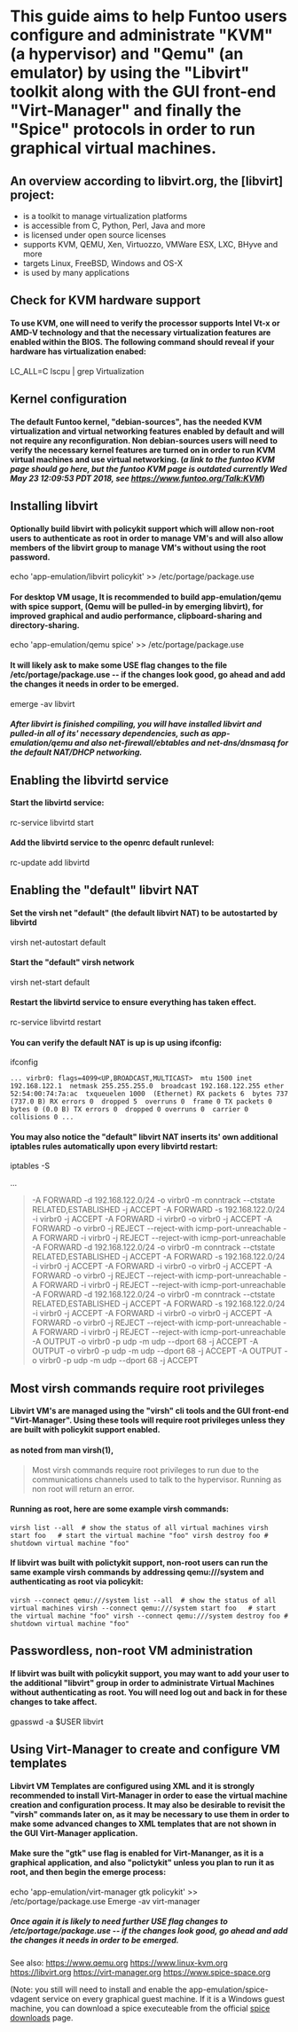 # This guide aims to help Funtoo users configure and administrate "KVM" (a hypervisor) and "Qemu" (an emulator) by using the "Libvirt" toolkit along with the GUI front-end "Virt-Manager" and finally the "Spice" protocols in order to run graphical virtual machines.

## An overview according to libvirt.org, the [libvirt] project:

* is a toolkit to manage virtualization platforms
* is accessible from C, Python, Perl, Java and more
* is licensed under open source licenses
* supports KVM, QEMU, Xen, Virtuozzo, VMWare ESX, LXC, BHyve and more
* targets Linux, FreeBSD, Windows and OS-X
* is used by many applications

## Check for KVM hardware support
#### To use KVM, one will need to verify the processor supports Intel Vt-x or AMD-V technology and that the necessary virtualization features are enabled within the BIOS. The following command should reveal if your hardware has virtualization enabed:

LC_ALL=C lscpu | grep Virtualization

## Kernel configuration
#### The default Funtoo kernel, "debian-sources", has the needed KVM virtualization and virtual networking features enabled by default and will not require any reconfiguration. Non debian-sources users will need to verify the necessary kernel features are turned on in order to run KVM virtual machines and use virtual networking. (*a link to the funtoo KVM page should go here, but the funtoo KVM page is outdated currently Wed May 23 12:09:53 PDT 2018, see https://www.funtoo.org/Talk:KVM*)

## Installing libvirt
#### Optionally build libvirt with policykit support which will allow non-root users to authenticate as root in order to manage VM's and will also allow members of the libvirt group to manage VM's without using the root password.
echo 'app-emulation/libvirt policykit' >> /etc/portage/package.use

#### For desktop VM usage, It is recommended to build app-emulation/qemu with spice support, (Qemu will be pulled-in by emerging libvirt), for improved graphical and audio performance, clipboard-sharing and directory-sharing.
echo 'app-emulation/qemu spice' >> /etc/portage/package.use

#### It will likely ask to make some USE flag changes to the file /etc/portage/package.use -- if the changes look good, go ahead and add the changes it needs in order to be emerged.
emerge -av libvirt
##### After libvirt is finished compiling, you will have installed libvirt and pulled-in all of its' necessary dependencies, such as app-emulation/qemu and also net-firewall/ebtables and net-dns/dnsmasq for the default NAT/DHCP networking.

## Enabling the libvirtd service

#### Start the libvirtd service:
rc-service libvirtd start
	
#### Add the libvirtd service to the openrc default runlevel:
rc-update add libvirtd

## Enabling the "default" libvirt NAT

#### Set the virsh net "default" (the default libvirt NAT) to be autostarted by libvirtd	
virsh net-autostart default
#### Start the "default" virsh network
virsh net-start default
#### Restart the libvirtd service to ensure everything has taken effect.
rc-service libvirtd restart

#### You can verify the default NAT is up is up using ifconfig:
ifconfig

`...
virbr0: flags=4099<UP,BROADCAST,MULTICAST>  mtu 1500
        inet 192.168.122.1  netmask 255.255.255.0  broadcast 192.168.122.255
        ether 52:54:00:74:7a:ac  txqueuelen 1000  (Ethernet)
        RX packets 6  bytes 737 (737.0 B)
        RX errors 0  dropped 5  overruns 0  frame 0
        TX packets 0  bytes 0 (0.0 B)
        TX errors 0  dropped 0 overruns 0  carrier 0  collisions 0
...`

#### You may also notice the "default" libvirt NAT inserts its' own additional iptables rules automatically upon every libvirtd restart:
iptables -S

...
> -A FORWARD -d 192.168.122.0/24 -o virbr0 -m conntrack --ctstate RELATED,ESTABLISHED -j ACCEPT
> -A FORWARD -s 192.168.122.0/24 -i virbr0 -j ACCEPT
> -A FORWARD -i virbr0 -o virbr0 -j ACCEPT
> -A FORWARD -o virbr0 -j REJECT --reject-with icmp-port-unreachable
> -A FORWARD -i virbr0 -j REJECT --reject-with icmp-port-unreachable
> -A FORWARD -d 192.168.122.0/24 -o virbr0 -m conntrack --ctstate RELATED,ESTABLISHED -j ACCEPT
> -A FORWARD -s 192.168.122.0/24 -i virbr0 -j ACCEPT
> -A FORWARD -i virbr0 -o virbr0 -j ACCEPT
> -A FORWARD -o virbr0 -j REJECT --reject-with icmp-port-unreachable
> -A FORWARD -i virbr0 -j REJECT --reject-with icmp-port-unreachable
> -A FORWARD -d 192.168.122.0/24 -o virbr0 -m conntrack --ctstate RELATED,ESTABLISHED -j ACCEPT
> -A FORWARD -s 192.168.122.0/24 -i virbr0 -j ACCEPT
> -A FORWARD -i virbr0 -o virbr0 -j ACCEPT
> -A FORWARD -o virbr0 -j REJECT --reject-with icmp-port-unreachable
> -A FORWARD -i virbr0 -j REJECT --reject-with icmp-port-unreachable
> -A OUTPUT -o virbr0 -p udp -m udp --dport 68 -j ACCEPT
> -A OUTPUT -o virbr0 -p udp -m udp --dport 68 -j ACCEPT
> -A OUTPUT -o virbr0 -p udp -m udp --dport 68 -j ACCEPT

## Most virsh commands require root privileges

#### Libvirt VM's are managed using the "virsh" cli tools and the GUI front-end "Virt-Manager". Using these tools will require root privileges unless they are built with policykit support enabled.

#### as noted from man virsh(1),
> Most virsh commands require root privileges to run due to the communications channels used to talk to the hypervisor.  Running as non root will return an error.

#### Running as root, here are some example virsh commands:
`virsh list --all  # show the status of all virtual machines
virsh start foo   # start the virtual machine "foo"
virsh destroy foo # shutdown virtual machine "foo"`

#### If libvirt was built with polictykit support, non-root users can run the same example virsh commands by addressing qemu:///system and authenticating as root via policykit:
`virsh --connect qemu:///system list --all  # show the status of all virtual machines
virsh --connect qemu:///system start foo   # start the virtual machine "foo"
virsh --connect qemu:///system destroy foo # shutdown virtual machine "foo"`

## Passwordless, non-root VM administration

#### If libvirt was built with policykit support, you may want to add your user to the additional "libvirt" group in order to administrate Virtual Machines without authenticating as root. You will need log out and back in for these changes to take affect.
gpasswd -a $USER libvirt

## Using Virt-Manager to create and configure VM templates

#### Libvirt VM Templates are configured using XML and it is strongly recommended to install Virt-Manager in order to ease the virtual machine creation and configuration process. It may also be desirable to revisit the "virsh" commands later on, as it may be necessary to use them in order to make some advanced changes to XML templates that are not shown in the GUI Virt-Manager application.

#### Make sure the "gtk" use flag is enabled for Virt-Mananger, as it is a graphical application, and also "polictykit" unless you plan to run it as root, and then begin the emerge process:
echo 'app-emulation/virt-manager gtk policykit' >> /etc/portage/package.use
Emerge -av virt-manager
##### Once again it is likely to need further USE flag changes to /etc/portage/package.use -- if the changes look good, go ahead and add the changes it needs in order to be emerged.




See also:
https://www.qemu.org
https://www.linux-kvm.org
https://libvirt.org
https://virt-manager.org
https://www.spice-space.org


(Note: you still will need to install and enable the app-emulation/spice-vdagent service on every graphical guest machine. If it is a Windows guest machine, you can download a spice executeable from the official [spice downloads](https://www.spice-space.org) page.
